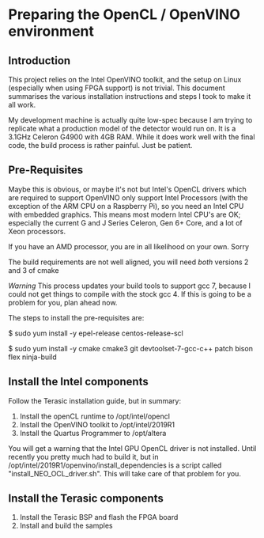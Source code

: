 # Preparing the OpenCL / OpenVINO environment

## Introduction

This project relies on the Intel OpenVINO toolkit, and the setup on Linux (especially when using FPGA support) is not trivial.  This document summarises the various installation instructions and steps I took to make it all work.

My development machine is actually quite low-spec because I am trying to replicate what a production model of the detector would run on.  It is a 3.1GHz Celeron G4900 with 4GB RAM.  While it does work well with the final code, the build process is rather painful.  Just be patient.

## Pre-Requisites

Maybe this is obvious, or maybe it's not but Intel's OpenCL drivers which are required to support OpenVINO only support Intel Processors (with the exception of the ARM CPU on a Raspberry Pi), so you need an Intel CPU with embedded graphics.  This means most modern Intel CPU's are OK; especially the current G and J Series Celeron, Gen 6+ Core, and a lot of Xeon processors.

If you have an AMD processor, you are in all likelihood on your own.  Sorry

The build requirements are not well aligned, you will need *both* versions 2 and 3 of cmake

*Warning* This process updates your build tools to support gcc 7, because I could not get things to compile with the stock gcc 4.  If this is going to be a problem for you, plan ahead now.

The steps to install the pre-requisites are:

$ sudo yum install -y epel-release centos-release-scl 

$ sudo yum install -y cmake cmake3 git devtoolset-7-gcc-c++ patch bison flex ninja-build

## Install the Intel components

Follow the Terasic installation guide, but in summary:

1.  Install the openCL runtime to /opt/intel/opencl
2.  Install the OpenVINO toolkit to /opt/intel/2019R1
3.  Install the Quartus Programmer to /opt/altera

You will get a warning that the Intel GPU OpenCL driver is not installed.  Until recently you pretty much had to build it, but in /opt/intel/2019R1/openvino/install_dependencies is a script called "install_NEO_OCL_driver.sh".  This will take care of that problem for you.

## Install the Terasic components

1.  Install the Terasic BSP and flash the FPGA board
2.  Install and build the samples
